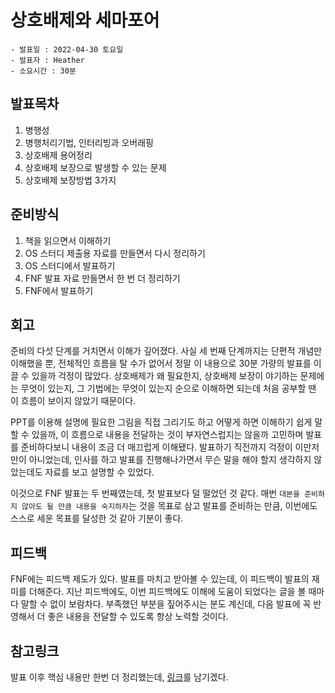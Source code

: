 # 상호배제와 세마포어


```
- 발표일 : 2022-04-30 토요일
- 발표자 : Heather
- 소요시간 : 30분
```

## 발표목차
1. 병행성
2. 병행처리기법, 인터리빙과 오버래핑
3. 상호배제 용어정리
4. 상호배제 보장으로 발생할 수 있는 문제
5. 상호배제 보장방법 3가지

## 준비방식
1. 책을 읽으면서 이해하기 <br>
2. OS 스터디 제출용 자료를 만들면서 다시 정리하기 <br>
3. OS 스터디에서 발표하기 <br>
4. FNF 발표 자료 만들면서 한 번 더 정리하기 <br>
5. FNF에서 발표하기 <br>

## 회고
준비의 다섯 단계를 거치면서 이해가 깊어졌다. 
사실 세 번째 단계까지는 단편적 개념만 이해했을 뿐,
전체적인 흐름을 탈 수가 없어서 정말 이 내용으로 30분 가량의 발표를 이끌 수 있을까 걱정이 많았다.
상호배제가 왜 필요한지, 
상호배제 보장이 야기하는 문제에는 무엇이 있는지, 
그 기법에는 무엇이 있는지 순으로 이해하면 되는데 처음 공부할 땐 이 흐름이 보이지 않았기 때문이다. <br>

PPT를 이용해 설명에 필요한 그림을 직접 그리기도 하고
어떻게 하면 이해하기 쉽게 말할 수 있을까, 이 흐름으로 내용을 전달하는 것이 부자연스럽지는 않을까
고민하며 발표를 준비하다보니 내용이 조금 더 매끄럽게 이해됐다.
발표하기 직전까지 걱정이 이만저만이 아니었는데,
인사를 하고 발표를 진행해나가면서
무슨 말을 해야 할지 생각하지 않았는데도 자료를 보고 설명할 수 있었다. <br>

이것으로 FNF 발표는 두 번째였는데, 첫 발표보다 덜 떨었던 것 같다.
매번 `대본을 준비하지 않아도 될 만큼 내용을 숙지하자`는 것을 목표로 삼고 발표를 준비하는 만큼,
이번에도 스스로 세운 목표를 달성한 것 같아 기분이 좋다.

## 피드백
FNF에는 피드백 제도가 있다.
발표를 마치고 받아볼 수 있는데, 이 피드백이 발표의 재미를 더해준다.
지난 피드백에도, 이번 피드백에도 이해에 도움이 되었다는 글을 볼 때마다 말할 수 없이 보람차다.
부족했던 부분을 짚어주시는 분도 계신데, 다음 발표에 꼭 반영해서 더 좋은 내용을 전달할 수 있도록 항상 노력할 것이다.

## 참고링크
발표 이후 핵심 내용만 한번 더 정리했는데, [링크](https://heather-dev.tistory.com/34)를 남기겠다.<br>

